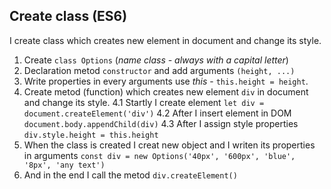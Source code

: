 ## Create class (ES6)
I create class which creates new element in document and change its style.
1. Create `class Options` (_name class - always with a capital letter_)
2. Declaration metod `constructor` and add arguments `(height, ...)`
3. Write properties in every arguments use _this_ - `this.height = height`.
4. Create metod (function) which creates new element `div` in document and change its style.
 4.1 Startly I create element `let div = document.createElement('div')`
 4.2 After I insert element in DOM `document.body.appendChild(div)`
 4.3 After I assign style properties `div.style.height = this.height`
5. When the class is created I creat new object and I writen its properties in arguments `const div = new Options('40px', '600px', 'blue', '8px', 'any text')`
6. And in the end I call the metod `div.createElement()`

